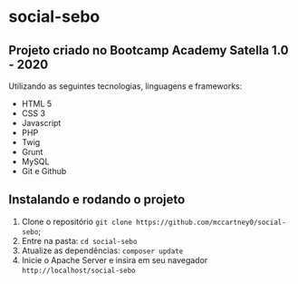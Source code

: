 # social-sebo

## Projeto criado no Bootcamp Academy Satella 1.0 - 2020
Utilizando as seguintes tecnologias, linguagens e frameworks:

* HTML 5
* CSS 3
* Javascript
* PHP
* Twig
* Grunt
* MySQL
* Git e Github

## Instalando e rodando o projeto
 1. Clone o repositório ```git clone https://github.com/mccartney0/social-sebo```;
 2. Entre na pasta: ```cd social-sebo```
 3. Atualize as dependências: ```composer update```
 6. Inicie o Apache Server e insira em seu navegador ```http://localhost/social-sebo```
